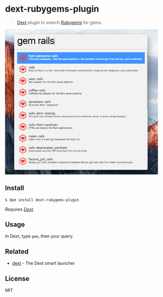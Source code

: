 # dext-rubygems-plugin

> [Dext](https://github.com/vutran/dext) plugin to search [Rubygems](https://rubygems.org) for gems.

![](screenshot.png?raw=true)

## Install

```bash
$ dpm install dext-rubygems-plugin
```

*Requires [Dext](https://github.com/vutran/dext).*

## Usage

In Dext, type `gem`, then your query.

## Related

- [dext](https://github.com/vutran/dext) - The Dext smart launcher

## License

MIT
